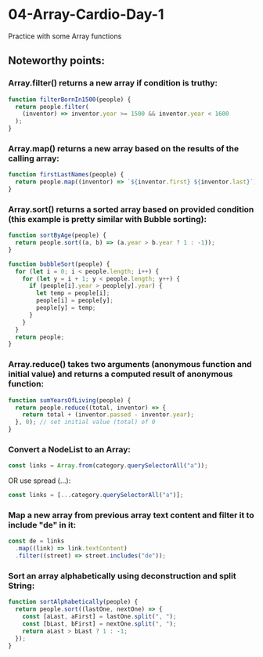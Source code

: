 # 04-Array-Cardio-Day-1

Practice with some Array functions

## Noteworthy points:

### Array.filter() returns a new array if condition is truthy:

```javascript
function filterBornIn1500(people) {
  return people.filter(
    (inventor) => inventor.year >= 1500 && inventor.year < 1600
  );
}
```

### Array.map() returns a new array based on the results of the calling array:

```javascript
function firstLastNames(people) {
  return people.map((inventor) => `${inventor.first} ${inventor.last}`);
}
```

### Array.sort() returns a sorted array based on provided condition (this example is pretty similar with Bubble sorting):

```javascript
function sortByAge(people) {
  return people.sort((a, b) => (a.year > b.year ? 1 : -1));
}

function bubbleSort(people) {
  for (let i = 0; i < people.length; i++) {
    for (let y = i + 1; y < people.length; y++) {
      if (people[i].year > people[y].year) {
        let temp = people[i];
        people[i] = people[y];
        people[y] = temp;
      }
    }
  }
  return people;
}
```

### Array.reduce() takes two arguments (anonymous function and initial value) and returns a computed result of anonymous function:

```javascript
function sumYearsOfLiving(people) {
  return people.reduce((total, inventor) => {
    return total + (inventor.passed - inventor.year);
  }, 0); // set initial value (total) of 0
}
```
### Convert a NodeList to an Array:
```javascript
const links = Array.from(category.querySelectorAll("a"));

```
OR use spread (...):
```javascript
const links = [...category.querySelectorAll("a")];
```
### Map a new array from previous array text content and filter it to include "de" in it:
```javascript
const de = links
  .map((link) => link.textContent)
  .filter((street) => street.includes("de"));
```
### Sort an array alphabetically using deconstruction and split String:
```javascript
function sortAlphabetically(people) {
  return people.sort((lastOne, nextOne) => {
    const [aLast, aFirst] = lastOne.split(", ");
    const [bLast, bFirst] = nextOne.split(", ");
    return aLast > bLast ? 1 : -1;
  });
}
```